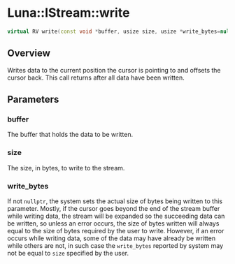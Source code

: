 # Luna::IStream::write

```c++
virtual RV write(const void *buffer, usize size, usize *write_bytes=nullptr)=0
```

## Overview
Writes data to the current position the cursor is pointing to and offsets the cursor back. This call returns after all data have been written. 

## Parameters
### buffer
The buffer that holds the data to be written. 

### size
The size, in bytes, to write to the stream. 

### write_bytes
If not `nullptr`, the system sets the actual size of bytes being written to this parameter. Mostly, if the cursor goes beyond the end of the stream buffer while writing data, the stream will be expanded so the succeeding data can be written, so unless an error occurs, the size of bytes written will always equal to the size of bytes required by the user to write. However, if an error occurs while writing data, some of the data may have already be written while others are not, in such case the `write_bytes` reported by system may not be equal to `size` specified by the user. 

